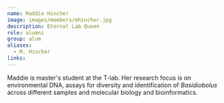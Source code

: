 ```yaml
---
name: Maddie Hincher
image: images/members/mhincher.jpg
description: Eternal Lab Queen
role: alumni
group: alum
aliases:
  - M. Hincher
links:
---
```


Maddie is master's student at the T-lab. Her research focus is on environmental DNA, assays for diversity and identification of *Basidiobolus* across different samples and molecular biology and bioinformatics.
